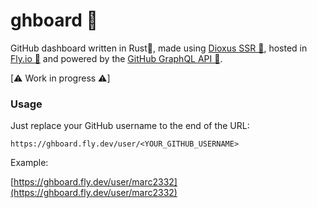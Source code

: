 # ghboard 🦑

GitHub dashboard written in Rust🦀, made using [Dioxus SSR 🧬](https://dioxuslabs.com/), hosted in [Fly.io 🎈](https://fly.io/) and powered by the [GitHub GraphQL API 🦑](https://docs.github.com/en/graphql).

[⚠️ Work in progress ⚠️]

### Usage

Just replace your GitHub username to the end of the URL:

```
https://ghboard.fly.dev/user/<YOUR_GITHUB_USERNAME>
```

Example:

[https://ghboard.fly.dev/user/marc2332](https://ghboard.fly.dev/user/marc2332)
